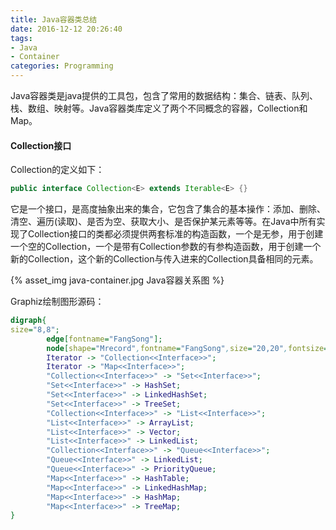 ```yaml
---
title: Java容器类总结
date: 2016-12-12 20:26:40
tags:
- Java
- Container
categories: Programming
---
```


Java容器类是java提供的工具包，包含了常用的数据结构：集合、链表、队列、栈、数组、映射等。Java容器类库定义了两个不同概念的容器，Collection和Map。

<!-- more -->

#### Collection接口

Collection的定义如下：

```Java
public interface Collection<E> extends Iterable<E> {}
```

它是一个接口，是高度抽象出来的集合，它包含了集合的基本操作：添加、删除、清空、遍历(读取)、是否为空、获取大小、是否保护某元素等等。在Java中所有实现了Collection接口的类都必须提供两套标准的构造函数，一个是无参，用于创建一个空的Collection，一个是带有Collection参数的有参构造函数，用于创建一个新的Collection，这个新的Collection与传入进来的Collection具备相同的元素。

{% asset_img java-container.jpg Java容器关系图 %}

Graphiz绘制图形源码：

```dot
digraph{
size="8,8";
        edge[fontname="FangSong"];
        node[shape="Mrecord",fontname="FangSong",size="20,20",fontsize=12,color="skyblue",style="filled"]
        Iterator -> "Collection<<Interface>>";
        Iterator -> "Map<<Interface>>";
        "Collection<<Interface>>" -> "Set<<Interface>>";
        "Set<<Interface>>" -> HashSet;
        "Set<<Interface>>" -> LinkedHashSet;
        "Set<<Interface>>" -> TreeSet;
        "Collection<<Interface>>" -> "List<<Interface>>";
        "List<<Interface>>" -> ArrayList;
        "List<<Interface>>" -> Vector;
        "List<<Interface>>" -> LinkedList;
        "Collection<<Interface>>" -> "Queue<<Interface>>";
        "Queue<<Interface>>" -> LinkedList;
        "Queue<<Interface>>" -> PriorityQueue;
        "Map<<Interface>>" -> HashTable;
        "Map<<Interface>>" -> LinkedHashMap;
        "Map<<Interface>>" -> HashMap;
        "Map<<Interface>>" -> TreeMap;
}
```
